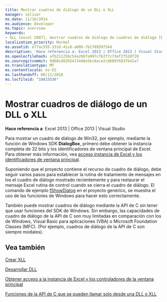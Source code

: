 ```yaml
---
title: Mostrar cuadros de diálogo de un DLL o XLL
manager: soliver
ms.date: 11/16/2014
ms.audience: Developer
ms.topic: overview
keywords:
- XLL [excel 2007], mostrar cuadros de diálogo de cuadros de diálogo [Excel 2007], mostrar desde una DLL o XLL, archivos DLL [Excel 2007], mostrar cuadros de diálogo de
localization_priority: Normal
ms.assetid: e77ac555-331d-41c8-a000-7b178959754d
description: 'Hace referencia a: Excel 2013 | Office 2013 | Visual Studio'
ms.openlocfilehash: afb21125bc54a2607a997c7b2f7c73ef2f528f28
ms.sourcegitcommit: 9d60cd82b5413446e5bc8ace2cd689f683fb41a7
ms.translationtype: MT
ms.contentlocale: es-ES
ms.lasthandoff: 06/11/2018
ms.locfileid: "19815536"
---
```

# <a name="displaying-dialog-boxes-from-within-a-dll-or-xll"></a>Mostrar cuadros de diálogo de un DLL o XLL

 **Hace referencia a**: Excel 2013 | Office 2013 | Visual Studio 
  
Para mostrar un cuadro de diálogo de Win32, por ejemplo, mediante la función de Windows SDK **DialogBox**, primero debe obtener la instancia completa de 32 bits y los identificadores de ventana principal de Excel. Para obtener más información, vea [acceso instancia de Excel y los identificadores de ventana principal](how-to-access-excel-instance-and-main-window-handles.md). 
  
Suponiendo que el proyecto contiene el recurso de cuadro de diálogo, debe seguir varios pasos para establecer la rutina de tratamiento de mensajes en los el cuadro de diálogo mostrado recientemente y para restaurar el mensaje Excel rutina de control cuando se cierra el cuadro de diálogo. El comando de ejemplo [fShowDialog](fshowdialog.md) en el proyecto genérico, se muestra el uso de las funciones de Windows para hacer esto correctamente. 
  
También puede mostrar cuadros de diálogo mediante la API de C sin tener que usar funciones del SDK de Windows. Sin embargo, las capacidades de cuadro de diálogo de la API de C son muy limitadas en comparación con los de Windows, Visual Basic para aplicaciones (VBA) o Microsoft Foundation Classes (MFC). (Por ejemplo, cuadros de diálogo de la API de C son siempre modales).
  
## <a name="see-also"></a>Vea también



[Crear XLL](creating-xlls.md)
  
[Desarrollar DLL](developing-dlls.md)
  
[Obtener acceso a la instancia de Excel y los controladores de la ventana principal](how-to-access-excel-instance-and-main-window-handles.md)
  
[Funciones de la API de C que se pueden llamar solo desde una DLL o XLL](c-api-functions-that-can-be-called-only-from-a-dll-or-xll.md)

